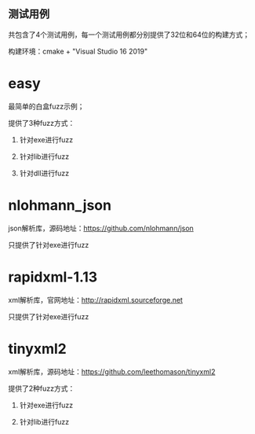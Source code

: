 ## 测试用例
共包含了4个测试用例，每一个测试用例都分别提供了32位和64位的构建方式；

构建环境：cmake + "Visual Studio 16 2019"

# easy
最简单的白盒fuzz示例；

提供了3种fuzz方式：

1. 针对exe进行fuzz

2. 针对lib进行fuzz

3. 针对dll进行fuzz

# nlohmann_json
json解析库，源码地址：https://github.com/nlohmann/json

只提供了针对exe进行fuzz

# rapidxml-1.13
xml解析库，官网地址：http://rapidxml.sourceforge.net

只提供了针对exe进行fuzz

# tinyxml2
xml解析库，源码地址：https://github.com/leethomason/tinyxml2

提供了2种fuzz方式：

1. 针对exe进行fuzz

2. 针对lib进行fuzz
